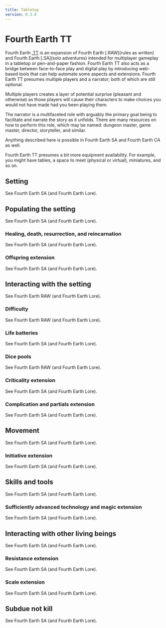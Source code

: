 ```yaml
---
title: Tabletop
version: 0.3.0
---
```


# Fourth Earth TT

Fourth Earth [.TT](tabletop) is an expansion of Fourth Earth [.RAW](rules as written) and Fourth Earth [.SA](solo adventures) intended for multiplayer gameplay in a tabletop or pen-and-paper fashion. Fourth Earth TT also acts as a bridge between face-to-face play and digital play by introducing web-based tools that can help automate some aspects and extensions. Fourth Earth TT presumes multiple players and a narrator; both of which are still optional.

Multiple players creates a layer of potential surprise (pleasant and otherwise) as those players will cause their characters to make choices you would not have made had you been playing them.

The narrator is a multifaceted role with arguably the primary goal being to facilitate and narrate the story as it unfolds. There are many resources on how to perform this role, which may be named: dungeon master, game master, director, storyteller, and similar.

Anything described here is possible in Fourth Earth SA and Fourth Earth CA as well.

Fourth Earth TT presumes a bit more equipment availability. For example, you might have tables, a space to meet (physical or virtual), miniatures, and so on.

## Setting

See Fourth Earth SA (and Fourth Earth Lore).

## Populating the setting

See Fourth Earth SA (and Fourth Earth Lore).

### Healing, death, resurrection, and reincarnation

See Fourth Earth SA (and Fourth Earth Lore).

### Offspring extension

See Fourth Earth SA (and Fourth Earth Lore).

## Interacting with the setting

See Fourth Earth RAW (and Fourth Earth Lore).

### Difficulty

See Fourth Earth RAW (and Fourth Earth Lore).

### Life batteries

See Fourth Earth SA (and Fourth Earth Lore).

### Dice pools

See Fourth Earth RAW (and Fourth Earth Lore).

### Criticality extension

See Fourth Earth SA (and Fourth Earth Lore).

### Complication and partials extension

See Fourth Earth SA (and Fourth Earth Lore).

## Movement

See Fourth Earth SA (and Fourth Earth Lore).

### Initiative extension

See Fourth Earth SA (and Fourth Earth Lore).

## Skills and tools

See Fourth Earth SA (and Fourth Earth Lore).

### Sufficiently advanced technology and magic extension

See Fourth Earth SA (and Fourth Earth Lore).

## Interacting with other living beings

See Fourth Earth SA (and Fourth Earth Lore).

### Resistance extension

See Fourth Earth SA (and Fourth Earth Lore).

### Scale extension

See Fourth Earth SA (and Fourth Earth Lore).

## Subdue not kill

See Fourth Earth SA (and Fourth Earth Lore).
